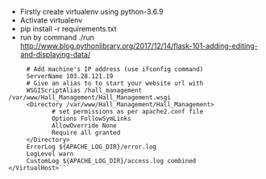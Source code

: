 - Firstly create virtualenv using python-3.6.9
- Activate virtualenv
- pip install -r requirements.txt
- run by command ./run
http://www.blog.pythonlibrary.org/2017/12/14/flask-101-adding-editing-and-displaying-data/
```<VirtualHost *:80>
     # Add machine's IP address (use ifconfig command)
     ServerName 103.28.121.19
     # Give an alias to to start your website url with
     WSGIScriptAlias /hall_management /var/www/Hall_Management/Hall_Management.wsgi
     <Directory /var/www/Hall_Management/Hall_Management>
            # set permissions as per apache2.conf file
            Options FollowSymLinks
            AllowOverride None
            Require all granted
     </Directory>
     ErrorLog ${APACHE_LOG_DIR}/error.log
     LogLevel warn
     CustomLog ${APACHE_LOG_DIR}/access.log combined
</VirtualHost>```
